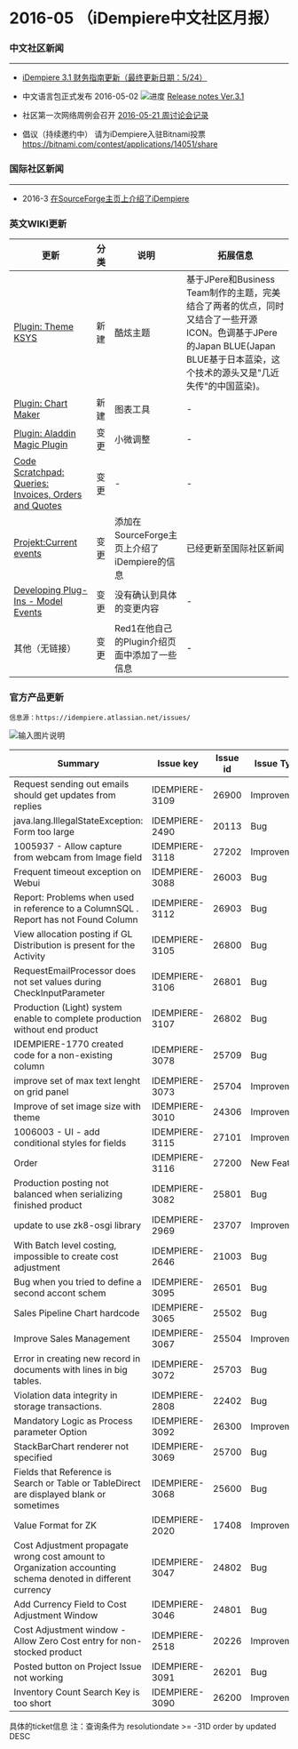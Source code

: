 2016-05 （iDempiere中文社区月报）
===

### 中文社区新闻
***
* [iDempiere 3.1 财务指南更新（最终更新日期：5/24）](http://idempiere_guide_fi.mydoc.io/)
  
* 中文语言包正式发布 2016-05-02
  ![进度](http://progressed.io/bar/100?title=progress)
  [Release notes Ver.3.1](http://idempeire_project_trl.mydoc.io/?t=82876)

* 社区第一次网络周例会召开
  [2016-05-21 周讨论会记录](http://idempiere_community.mydoc.io/?t=90444)

* 倡议（持续邀约中）
  请为iDempiere入驻Bitnami投票
  https://bitnami.com/contest/applications/14051/share

### 国际社区新闻
***
* 2016-3 [在SourceForge主页上介绍了iDempiere](https://sourceforge.net/blog/projects-of-the-week-march-21-2016/)

### 英文WIKI更新

更新 | 分类 | 说明 | 拓展信息 | 
---|---|---|---|
[Plugin: Theme KSYS](http://wiki.idempiere.org/en/Plugin:_Theme_KSYS#Home_Page) | 新建 | 酷炫主题 | 基于JPere和Business Team制作的主题，完美结合了两者的优点，同时又结合了一些开源ICON。色调基于JPere的Japan BLUE(Japan BLUE基于日本蓝染，这个技术的源头又是"几近失传"的中国蓝染)。 | 
[Plugin: Chart Maker](http://wiki.idempiere.org/en/Plugin:_Chart_Maker) | 新建 | 图表工具 | - | 
[Plugin: Aladdin Magic Plugin](http://wiki.idempiere.org/en/Plugin:_Aladdin_Magic_Plugin) | 变更 | 小微调整 | - | 
[Code Scratchpad: Queries: Invoices, Orders and Quotes](http://wiki.idempiere.org/en/Code_Scratchpad:_Queries:_Invoices,_Orders_and_Quotes) | 变更 | - | - | 
[Projekt:Current events](http://wiki.idempiere.org/en/Projekt:Current_events) | 变更 | 添加在SourceForge主页上介绍了iDempiere的信息 | 已经更新至国际社区新闻 | 
[Developing Plug-Ins - Model Events](http://wiki.idempiere.org/en/Developing_Plug-Ins_-_Model_Events) | 变更 | 没有确认到具体的变更内容 | - | 
其他（无链接） | 变更 | Red1在他自己的Plugin介绍页面中添加了一些信息 | - | 

### 官方产品更新
    信息源：https://idempiere.atlassian.net/issues/

![输入图片说明](https://static.oschina.net/uploads/img/201606/01133638_ARfl.png "在这里输入图片标题")

| Summary                                                                                                     | Issue key      | Issue id | Issue Type  | Status   | Priority | Resolution       | Assignee                           | Reporter                           | Created            | Updated            | Due Date | Votes |
|-------------------------------------------------------------------------------------------------------------|----------------|----------|-------------|----------|----------|------------------|------------------------------------|------------------------------------|--------------------|--------------------|----------|-------|
| Request sending out emails should get updates from replies                                                  | IDEMPIERE-3109 | 26900    | Improvement | Resolved | Minor    | Cannot Reproduce | red1                               | red1                               | 20/May/16 5:18 AM  | 31/May/16 3:14 AM  |          | 0     |
| java.lang.IllegalStateException: Form too large                                                             | IDEMPIERE-2490 | 20113    | Bug         | Resolved | Major    | Fixed            | carlosruiz_globalqss               | hieplq                             | 28/Feb/15 10:58 AM | 31/May/16 2:03 AM  |          | 0     |
| 1005937 - Allow capture from webcam from Image field                                                        | IDEMPIERE-3118 | 27202    | Improvement | Resolved | Major    | Fixed            | hengsin                            | carlosruiz_globalqss               | 30/May/16 3:11 PM  | 30/May/16 11:41 PM |          | 0     |
| Frequent timeout exception on Webui                                                                         | IDEMPIERE-3088 | 26003    | Bug         | Resolved | Major    | Fixed            | carlosruiz_globalqss               | alara                              | 02/May/16 4:54 PM  | 30/May/16 11:33 PM |          | 0     |
| Report: Problems when used in reference to a ColumnSQL . Report has not Found Column                        | IDEMPIERE-3112 | 26903    | Bug         | Resolved | Major    | Fixed            | gabriel.schneider@devcoffee.com.br | gabriel.schneider@devcoffee.com.br | 21/May/16 10:35 AM | 30/May/16 10:58 PM |          | 0     |
| View allocation posting if GL Distribution is present for the Activity                                      | IDEMPIERE-3105 | 26800    | Bug         | Resolved | Major    | Cannot Reproduce | carlosruiz_globalqss               | GauravSontakke                     | 17/May/16 2:49 AM  | 30/May/16 10:48 PM |          | 0     |
| RequestEmailProcessor does not set values during CheckInputParameter                                        | IDEMPIERE-3106 | 26801    | Bug         | Resolved | Minor    | Fixed            | hieplq                             | red1                               | 17/May/16 3:57 AM  | 30/May/16 10:40 PM |          | 0     |
| Production (Light) system enable to complete production without end product                                 | IDEMPIERE-3107 | 26802    | Bug         | Resolved | Major    | Fixed            | norbert.bede                       | norbert.bede                       | 18/May/16 3:33 AM  | 30/May/16 10:39 PM |          | 0     |
| IDEMPIERE-1770 created code for a non-existing column                                                       | IDEMPIERE-3078 | 25709    | Bug         | Resolved | Major    | Fixed            | carlosruiz_globalqss               | carlosruiz_globalqss               | 18/Apr/16 9:57 PM  | 30/May/16 10:29 PM |          | 0     |
| improve set of max text lenght on grid panel                                                                | IDEMPIERE-3073 | 25704    | Improvement | Resolved | Minor    | Fixed            | egil0902                           | alara                              | 17/Apr/16 7:16 AM  | 30/May/16 9:47 PM  |          | 0     |
| Improve of set image size with theme                                                                        | IDEMPIERE-3010 | 24306    | Improvement | Resolved | Minor    | Won't Fix        | carlosruiz_globalqss               | egil0902                           | 22/Jan/16 10:11 AM | 30/May/16 3:43 PM  |          | 2     |
| 1006003 - UI - add conditional styles for fields                                                            | IDEMPIERE-3115 | 27101    | Improvement | Resolved | Major    | Fixed            | hengsin                            | carlosruiz_globalqss               | 29/May/16 3:25 PM  | 30/May/16 3:42 PM  |          | 0     |
| Order                                                                                                       | IDEMPIERE-3116 | 27200    | New Feature | Resolved | Major    | Incomplete       |                                    | almai                              | 30/May/16 3:37 AM  | 30/May/16 11:44 AM |          | 0     |
| Production posting not balanced when serializing finished product                                           | IDEMPIERE-3082 | 25801    | Bug         | Resolved | Major    | Fixed            | carlosruiz_globalqss               | carlosruiz_globalqss               | 21/Apr/16 9:11 PM  | 17/May/16 3:49 PM  |          | 0     |
| update to use zk8-osgi library                                                                              | IDEMPIERE-2969 | 23707    | Improvement | Resolved | Major    | Fixed            | hieplq                             | hieplq                             | 10/Dec/15 7:05 AM  | 17/May/16 1:52 PM  |          | 0     |
| With Batch level costing, impossible to create cost adjustment                                              | IDEMPIERE-2646 | 21003    | Bug         | Resolved | Major    | Won't Fix        | carlosruiz_globalqss               | deepak                             | 27/May/15 8:39 AM  | 13/May/16 4:36 AM  |          | 0     |
| Bug when you tried to define a second accont schem                                                          | IDEMPIERE-3095 | 26501    | Bug         | Resolved | Major    | Duplicate        | carlosruiz_globalqss               | jaimegarciaduque@gmail.com         | 11/May/16 3:03 PM  | 11/May/16 10:54 PM |          | 0     |
| Sales Pipeline Chart hardcode                                                                               | IDEMPIERE-3065 | 25502    | Bug         | Resolved | Minor    | Fixed            | red1                               | red1                               | 01/Apr/16 6:15 PM  | 08/May/16 11:28 PM |          | 0     |
| Improve Sales Management                                                                                    | IDEMPIERE-3067 | 25504    | Improvement | Resolved | Major    | Fixed            | a42niem                            | a42niem                            | 03/Apr/16 1:50 PM  | 08/May/16 11:19 PM |          | 0     |
| Error in creating new record in documents with lines in big tables.                                         | IDEMPIERE-3072 | 25703    | Bug         | Resolved | Major    | Fixed            | carlosruiz_globalqss               | Denis Kuznetsov                    | 15/Apr/16 3:43 PM  | 08/May/16 10:48 PM |          | 0     |
| Violation data integrity in storage transactions.                                                           | IDEMPIERE-2808 | 22402    | Bug         | Resolved | Critical | Cannot Reproduce | carlosruiz_globalqss               | Denis Kuznetsov                    | 10/Sep/15 8:35 AM  | 08/May/16 10:40 PM |          | 0     |
| Mandatory Logic as Process parameter Option                                                                 | IDEMPIERE-3092 | 26300    | Improvement | Closed   | Major    | Duplicate        | norbert.bede                       | norbert.bede                       | 06/May/16 4:01 AM  | 06/May/16 4:03 AM  |          | 0     |
| StackBarChart renderer not specified                                                                        | IDEMPIERE-3069 | 25700    | Bug         | Resolved | Minor    | Fixed            | red1                               | red1                               | 11/Apr/16 3:36 AM  | 06/May/16 1:51 AM  |          | 0     |
| Fields that Reference is Search or Table or TableDirect are displayed blank or <Number of ID> sometimes     | IDEMPIERE-3068 | 25600    | Bug         | Resolved | Major    | Fixed            | hagi                               | hagi                               | 08/Apr/16 6:40 AM  | 06/May/16 1:45 AM  |          | 0     |
| Value Format for ZK                                                                                         | IDEMPIERE-2020 | 17408    | Improvement | Resolved | Minor    | Fixed            | carlosruiz_globalqss               | muriloht                           | 25/Jun/14 8:40 AM  | 06/May/16 1:35 AM  |          | 2     |
| Cost Adjustment propagate wrong cost amount to Organization accounting schema denoted in different currency | IDEMPIERE-3047 | 24802    | Bug         | Resolved | Major    | Fixed            | soo.fang@gmail.com                 | soo.fang@gmail.com                 | 02/Mar/16 12:59 PM | 06/May/16 1:25 AM  |          | 0     |
| Add Currency Field to Cost Adjustment Window                                                                | IDEMPIERE-3046 | 24801    | Bug         | Resolved | Major    | Fixed            | soo.fang@gmail.com                 | soo.fang@gmail.com                 | 02/Mar/16 12:40 PM | 06/May/16 1:25 AM  |          | 0     |
| Cost Adjustment window - Allow Zero Cost entry for non-stocked product                                      | IDEMPIERE-2518 | 20226    | Improvement | Resolved | Minor    | Fixed            | soo.fang@gmail.com                 | cboecking                          | 12/Mar/15 12:05 PM | 05/May/16 11:26 PM |          | 0     |
| Posted button on Project Issue not working                                                                  | IDEMPIERE-3091 | 26201    | Bug         | Resolved | Major    | Fixed            | carlosruiz_globalqss               | carlosruiz_globalqss               | 05/May/16 9:38 PM  | 05/May/16 9:43 PM  |          | 0     |
| Inventory Count Search Key is too short                                                                     | IDEMPIERE-3090 | 26200    | Improvement | Resolved | Major    | Fixed            | carlosruiz_globalqss               | carlosruiz_globalqss               | 05/May/16 1:39 PM  | 05/May/16 2:11 PM  |          | 0     |

具体的ticket信息  注：查询条件为 resolutiondate >= -31D order by updated DESC

